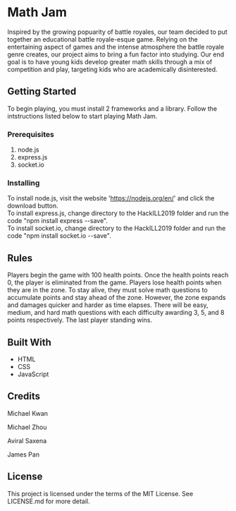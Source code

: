 # Math Jam
Inspired by the growing popuarity of battle royales, our team decided to put together an educational battle royale-esque game. Relying on the entertaining aspect of games and the intense atmosphere the battle royale genre creates, our project aims to bring a fun factor into studying. Our end goal is to have young kids develop greater math skills through a mix of competition and play, targeting kids who are academically disinterested. 
## Getting Started
To begin playing, you must install 2 frameworks and a library. Follow the intstructions listed below to start playing Math Jam.
### Prerequisites
1. node.js
2. express.js
3. socket.io
### Installing
To install node.js, visit the website 'https://nodejs.org/en/' and click the download button.  
To install express.js, change directory to the HackILL2019 folder and run the code "npm install express --save".  
To install socket.io, change directory to the HackILL2019 folder and run the code "npm install socket.io --save".  
## Rules
Players begin the game with 100 health points. Once the health points reach 0, the player is eliminated from the game. Players lose health points when they are in the zone. To stay alive, they must solve math questions to accumulate points and stay ahead of the zone. However, the zone expands and damages quicker and harder as time elapses. There will be easy, medium, and hard math questions with each difficulty awarding 3, 5, and 8 points respectively. The last player standing wins.
## Built With
- HTML
- CSS
- JavaScript
## Credits
Michael Kwan 

Michael Zhou

Aviral Saxena

James Pan
## License
This project is licensed under the terms of the MIT License. See LICENSE.md for more detail.
